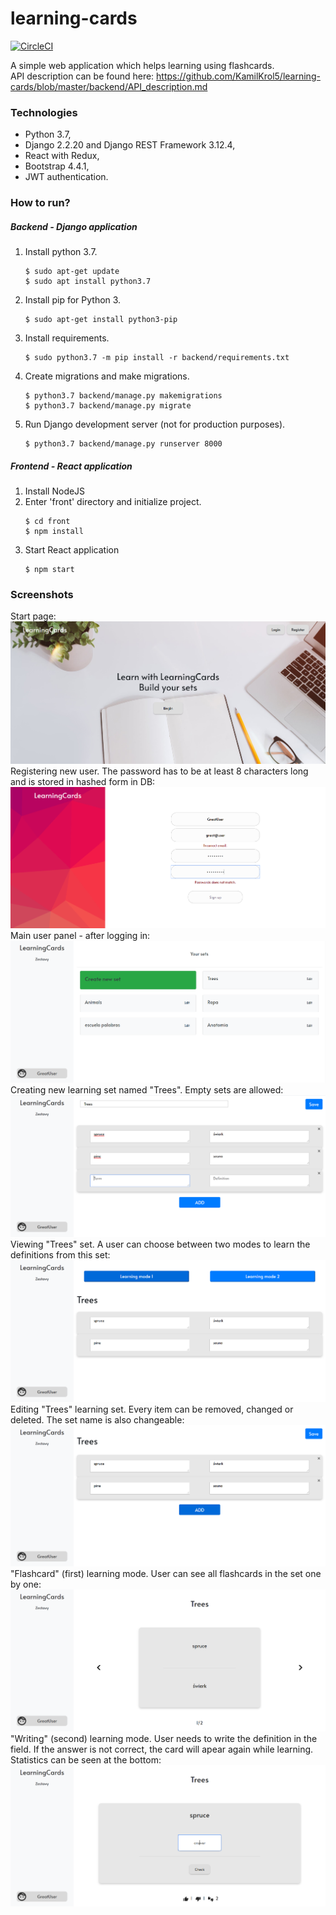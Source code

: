 # learning-cards
[![CircleCI](https://circleci.com/gh/KamilKrol5/learning-cards.svg?style=svg&circle-token=9ad2efaddf08dcc4fe8f867087f7614342409265)](https://circleci.com/gh/KamilKrol5/learning-cards)

A simple web application which helps learning using flashcards.  
API description can be found here: https://github.com/KamilKrol5/learning-cards/blob/master/backend/API_description.md
### Technologies
* Python 3.7,
* Django 2.2.20 and Django REST Framework 3.12.4,
* React with Redux,
* Bootstrap 4.4.1,
* JWT authentication.
### How to run?
##### Backend - Django application

1. Install python 3.7.
    ```shell script
    $ sudo apt-get update
    $ sudo apt install python3.7
    ```
2. Install pip for Python 3.
    ```shell script
    $ sudo apt-get install python3-pip
    ```
3. Install requirements.
    ```shell script
    $ sudo python3.7 -m pip install -r backend/requirements.txt
    ```
4. Create migrations and make migrations.
    ```shell script
    $ python3.7 backend/manage.py makemigrations
    $ python3.7 backend/manage.py migrate
    ```
5. Run Django development server (not for production purposes).
    ```shell script
    $ python3.7 backend/manage.py runserver 8000
    ```
##### Frontend - React application 
1. Install NodeJS
2. Enter 'front' directory and initialize project.
    ```shell script
   $ cd front
   $ npm install
    ```
3. Start React application
   ```shell script
   $ npm start
   ```
### Screenshots
Start page:   
![Screenshot](https://github.com/KamilKrol5/learning-cards/blob/master/screenshots/Screenshot_1.png)
Registering new user. The password has to be at least 8 characters long and is stored in hashed form in DB:   
![Screenshot](https://github.com/KamilKrol5/learning-cards/blob/master/screenshots/learning-cards-register.png)
Main user panel - after logging in:
![Screenshot](https://github.com/KamilKrol5/learning-cards/blob/master/screenshots/learning-cards-after-login-panel.png)
Creating new learning set named "Trees". Empty sets are allowed:
![Screenshot](https://github.com/KamilKrol5/learning-cards/blob/master/screenshots/learning-cards-adding-new-set.png)
Viewing "Trees" set. A user can choose between two modes to learn the definitions from this set:
![Screenshot](https://github.com/KamilKrol5/learning-cards/blob/master/screenshots/learning-cards-set-view.png)
Editing "Trees" learning set. Every item can be removed, changed or deleted. The set name is also changeable:
![Screenshot](https://github.com/KamilKrol5/learning-cards/blob/master/screenshots/learning-cards-editing-set.png)
"Flashcard" (first) learning mode. User can see all flashcards in the set one by one:
![Screenshot](https://github.com/KamilKrol5/learning-cards/blob/master/screenshots/learning-cards-learning-mode-cards.png)
"Writing" (second) learning mode. User needs to write the definition in the field. If the answer is not correct, the card will apear again while learning. Statistics can be seen at the bottom:
![Screenshot](https://github.com/KamilKrol5/learning-cards/blob/master/screenshots/learning-cards-learning-mode-writing.png)
